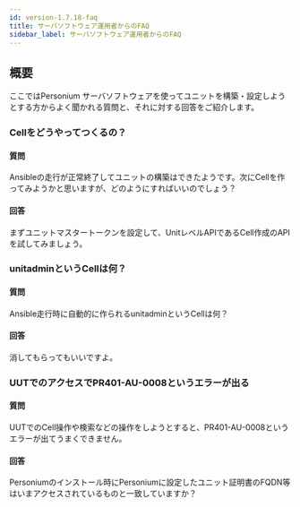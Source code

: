 ```yaml
---
id: version-1.7.18-faq
title: サーバソフトウェア運用者からのFAQ
sidebar_label: サーバソフトウェア運用者からのFAQ
---
```


## 概要

ここではPersonium サーバソフトウェアを使ってユニットを構築・設定しようとする方からよく聞かれる質問と、それに対する回答をご紹介します。

### Cellをどうやってつくるの？

#### 質問
Ansibleの走行が正常終了してユニットの構築はできたようです。次にCellを作ってみようかと思いますが、どのようにすればいいのでしょう？

#### 回答
まずユニットマスタートークンを設定して、UnitレベルAPIであるCell作成のAPIを試してみましょう。

### unitadminというCellは何？

#### 質問
Ansible走行時に自動的に作られるunitadminというCellは何？

#### 回答
消してもらってもいいですよ。

### UUTでのアクセスでPR401-AU-0008というエラーが出る

#### 質問
UUTでのCell操作や検索などの操作をしようとすると、PR401-AU-0008というエラーが出てうまくできません。

#### 回答
Personiumのインストール時にPersoniumに設定したユニット証明書のFQDN等はいまアクセスされているものと一致していますか？


